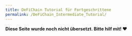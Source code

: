 ```yaml
---
title: DeFiChain Tutorial für Fortgeschrittene
permalink: /DeFiChain_Intermediate_Tutorial/
---
```


**Diese Seite wurde noch nicht übersetzt. Bitte hilf mit! ❤**
